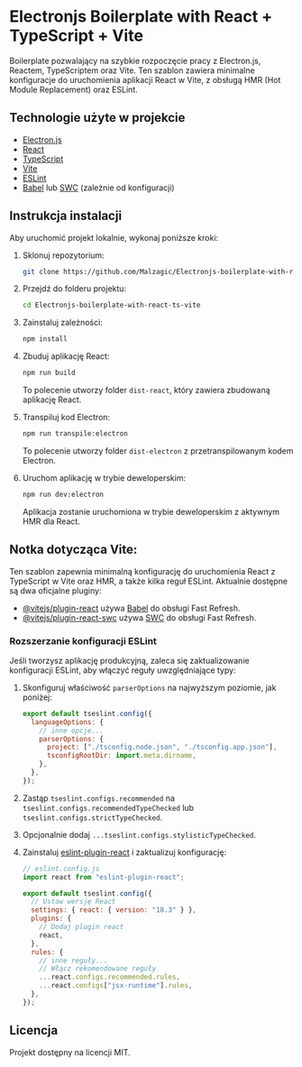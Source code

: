 # Electronjs Boilerplate with React + TypeScript + Vite

Boilerplate pozwalający na szybkie rozpoczęcie pracy z Electron.js, Reactem, TypeScriptem oraz Vite. Ten szablon zawiera minimalne konfiguracje do uruchomienia aplikacji React w Vite, z obsługą HMR (Hot Module Replacement) oraz ESLint.

## Technologie użyte w projekcie

- [Electron.js](https://www.electronjs.org/)
- [React](https://reactjs.org/)
- [TypeScript](https://www.typescriptlang.org/)
- [Vite](https://vitejs.dev/)
- [ESLint](https://eslint.org/)
- [Babel](https://babeljs.io/) lub [SWC](https://swc.rs/) (zależnie od konfiguracji)

## Instrukcja instalacji

Aby uruchomić projekt lokalnie, wykonaj poniższe kroki:

1. Sklonuj repozytorium:

   ```bash
   git clone https://github.com/Malzagic/Electronjs-boilerplate-with-react-ts-vite.git
   ```

2. Przejdź do folderu projektu:

   ```bash
   cd Electronjs-boilerplate-with-react-ts-vite
   ```

3. Zainstaluj zależności:

   ```bash
   npm install
   ```

4. Zbuduj aplikację React:

   ```bash
   npm run build
   ```

   To polecenie utworzy folder `dist-react`, który zawiera zbudowaną aplikację React.

5. Transpiluj kod Electron:

   ```bash
   npm run transpile:electron
   ```

   To polecenie utworzy folder `dist-electron` z przetranspilowanym kodem Electron.

6. Uruchom aplikację w trybie deweloperskim:

   ```bash
   npm run dev:electron
   ```

   Aplikacja zostanie uruchomiona w trybie deweloperskim z aktywnym HMR dla React.

## Notka dotycząca Vite:

Ten szablon zapewnia minimalną konfigurację do uruchomienia React z TypeScript w Vite oraz HMR, a także kilka reguł ESLint. Aktualnie dostępne są dwa oficjalne pluginy:

- [@vitejs/plugin-react](https://github.com/vitejs/vite-plugin-react/blob/main/packages/plugin-react/README.md) używa [Babel](https://babeljs.io/) do obsługi Fast Refresh.
- [@vitejs/plugin-react-swc](https://github.com/vitejs/vite-plugin-react-swc) używa [SWC](https://swc.rs/) do obsługi Fast Refresh.

### Rozszerzanie konfiguracji ESLint

Jeśli tworzysz aplikację produkcyjną, zaleca się zaktualizowanie konfiguracji ESLint, aby włączyć reguły uwzględniające typy:

1. Skonfiguruj właściwość `parserOptions` na najwyższym poziomie, jak poniżej:

   ```js
   export default tseslint.config({
     languageOptions: {
       // inne opcje...
       parserOptions: {
         project: ["./tsconfig.node.json", "./tsconfig.app.json"],
         tsconfigRootDir: import.meta.dirname,
       },
     },
   });
   ```

2. Zastąp `tseslint.configs.recommended` na `tseslint.configs.recommendedTypeChecked` lub `tseslint.configs.strictTypeChecked`.

3. Opcjonalnie dodaj `...tseslint.configs.stylisticTypeChecked`.

4. Zainstaluj [eslint-plugin-react](https://github.com/jsx-eslint/eslint-plugin-react) i zaktualizuj konfigurację:

   ```js
   // eslint.config.js
   import react from "eslint-plugin-react";

   export default tseslint.config({
     // Ustaw wersję React
     settings: { react: { version: "18.3" } },
     plugins: {
       // Dodaj plugin react
       react,
     },
     rules: {
       // inne reguły...
       // Włącz rekomendowane reguły
       ...react.configs.recommended.rules,
       ...react.configs["jsx-runtime"].rules,
     },
   });
   ```

## Licencja

Projekt dostępny na licencji MIT.
